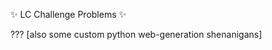 :sparkles: LC Challenge Problems :sparkles:












???
[also some custom python web-generation shenanigans]
